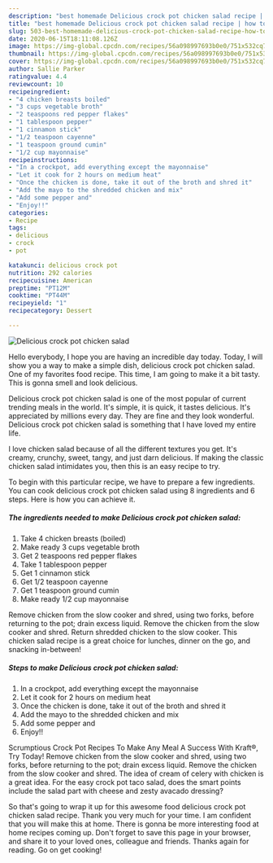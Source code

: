 ```yaml
---
description: "best homemade Delicious crock pot chicken salad recipe | how to make healthy Delicious crock pot chicken salad"
title: "best homemade Delicious crock pot chicken salad recipe | how to make healthy Delicious crock pot chicken salad"
slug: 503-best-homemade-delicious-crock-pot-chicken-salad-recipe-how-to-make-healthy-delicious-crock-pot-chicken-salad
date: 2020-06-15T18:11:08.126Z
image: https://img-global.cpcdn.com/recipes/56a098997693b0e0/751x532cq70/delicious-crock-pot-chicken-salad-recipe-main-photo.jpg
thumbnail: https://img-global.cpcdn.com/recipes/56a098997693b0e0/751x532cq70/delicious-crock-pot-chicken-salad-recipe-main-photo.jpg
cover: https://img-global.cpcdn.com/recipes/56a098997693b0e0/751x532cq70/delicious-crock-pot-chicken-salad-recipe-main-photo.jpg
author: Sallie Parker
ratingvalue: 4.4
reviewcount: 10
recipeingredient:
- "4 chicken breasts boiled"
- "3 cups vegetable broth"
- "2 teaspoons red pepper flakes"
- "1 tablespoon pepper"
- "1 cinnamon stick"
- "1/2 teaspoon cayenne"
- "1 teaspoon ground cumin"
- "1/2 cup mayonnaise"
recipeinstructions:
- "In a crockpot, add everything except the mayonnaise"
- "Let it cook for 2 hours on medium heat"
- "Once the chicken is done, take it out of the broth and shred it"
- "Add the mayo to the shredded chicken and mix"
- "Add some pepper and"
- "Enjoy!!"
categories:
- Recipe
tags:
- delicious
- crock
- pot

katakunci: delicious crock pot 
nutrition: 292 calories
recipecuisine: American
preptime: "PT12M"
cooktime: "PT44M"
recipeyield: "1"
recipecategory: Dessert

---
```



![Delicious crock pot chicken salad](https://img-global.cpcdn.com/recipes/56a098997693b0e0/751x532cq70/delicious-crock-pot-chicken-salad-recipe-main-photo.jpg)

Hello everybody, I hope you are having an incredible day today. Today, I will show you a way to make a simple dish, delicious crock pot chicken salad. One of my favorites food recipe. This time, I am going to make it a bit tasty. This is gonna smell and look delicious.

Delicious crock pot chicken salad is one of the most popular of current trending meals in the world. It's simple, it is quick, it tastes delicious. It's appreciated by millions every day. They are fine and they look wonderful. Delicious crock pot chicken salad is something that I have loved my entire life.

I love chicken salad because of all the different textures you get. It&#39;s creamy, crunchy, sweet, tangy, and just darn delicious. If making the classic chicken salad intimidates you, then this is an easy recipe to try.


To begin with this particular recipe, we have to prepare a few ingredients. You can cook delicious crock pot chicken salad using 8 ingredients and 6 steps. Here is how you can achieve it.

<!--inarticleads1-->

##### The ingredients needed to make Delicious crock pot chicken salad:

1. Take 4 chicken breasts (boiled)
1. Make ready 3 cups vegetable broth
1. Get 2 teaspoons red pepper flakes
1. Take 1 tablespoon pepper
1. Get 1 cinnamon stick
1. Get 1/2 teaspoon cayenne
1. Get 1 teaspoon ground cumin
1. Make ready 1/2 cup mayonnaise


Remove chicken from the slow cooker and shred, using two forks, before returning to the pot; drain excess liquid. Remove the chicken from the slow cooker and shred. Return shredded chicken to the slow cooker. This chicken salad recipe is a great choice for lunches, dinner on the go, and snacking in-between! 

<!--inarticleads2-->

##### Steps to make Delicious crock pot chicken salad:

1. In a crockpot, add everything except the mayonnaise
1. Let it cook for 2 hours on medium heat
1. Once the chicken is done, take it out of the broth and shred it
1. Add the mayo to the shredded chicken and mix
1. Add some pepper and
1. Enjoy!!


Scrumptious Crock Pot Recipes To Make Any Meal A Success With Kraft®, Try Today! Remove chicken from the slow cooker and shred, using two forks, before returning to the pot; drain excess liquid. Remove the chicken from the slow cooker and shred. The idea of cream of celery with chicken is a great idea. For the easy crock pot taco salad, does the smart points include the salad part with cheese and zesty avacado dressing? 

So that's going to wrap it up for this awesome food delicious crock pot chicken salad recipe. Thank you very much for your time. I am confident that you will make this at home. There is gonna be more interesting food at home recipes coming up. Don't forget to save this page in your browser, and share it to your loved ones, colleague and friends. Thanks again for reading. Go on get cooking!
